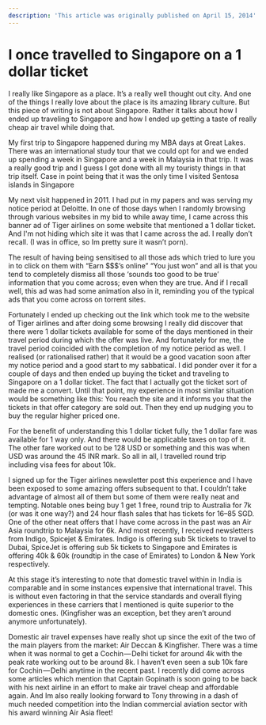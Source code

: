 ```yaml
---
description: 'This article was originally published on April 15, 2014'
---
```


# I once travelled to Singapore on a 1 dollar ticket

I really like Singapore as a place. It’s a really well thought out city. And one of the things I really love about the place is its amazing library culture. But this piece of writing is not about Singapore. Rather it talks about how I ended up traveling to Singapore and how I ended up getting a taste of really cheap air travel while doing that.

My first trip to Singapore happened during my MBA days at Great Lakes. There was an international study tour that we could opt for and we ended up spending a week in Singapore and a week in Malaysia in that trip. It was a really good trip and I guess I got done with all my touristy things in that trip itself. Case in point being that it was the only time I visited Sentosa islands in Singapore

My next visit happened in 2011. I had put in my papers and was serving my notice period at Deloitte. In one of those days when I randomly browsing through various websites in my bid to while away time, I came across this banner ad of Tiger airlines on some website that mentioned a 1 dollar ticket. And I'm not hiding which site it was that I came across the ad. I really don’t recall. \(I was in office, so Im pretty sure it wasn’t porn\).

The result of having being sensitised to all those ads which tried to lure you in to click on them with “Earn $$$’s online” “You just won” and all is that you tend to completely dismiss all those ‘sounds too good to be true’ information that you come across; even when they are true. And if I recall well, this ad was had some animation also in it, reminding you of the typical ads that you come across on torrent sites.

Fortunately I ended up checking out the link which took me to the website of Tiger airlines and after doing some browsing I really did discover that there were 1 dollar tickets available for some of the days mentioned in their travel period during which the offer was live. And fortunately for me, the travel period coincided with the completion of my notice period as well. I realised \(or rationalised rather\) that it would be a good vacation soon after my notice period and a good start to my sabbatical. I did ponder over it for a couple of days and then ended up buying the ticket and traveling to Singapore on a 1 dollar ticket. The fact that I actually got the ticket sort of made me a convert. Until that point, my experience in most similar situation would be something like this: You reach the site and it informs you that the tickets in that offer category are sold out. Then they end up nudging you to buy the regular higher priced one.

For the benefit of understanding this 1 dollar ticket fully, the 1 dollar fare was available for 1 way only. And there would be applicable taxes on top of it. The other fare worked out to be 128 USD or something and this was when USD was around the 45 INR mark. So all in all, I travelled round trip including visa fees for about 10k.

I signed up for the Tiger airlines newsletter post this experience and I have been exposed to some amazing offers subsequent to that. I couldn’t take advantage of almost all of them but some of them were really neat and tempting. Notable ones being buy 1 get 1 free, round trip to Australia for 7k \(or was it one way?\) and 24 hour flash sales that has tickets for 16–85 SGD. One of the other neat offers that I have come across in the past was an Air Asia roundtrip to Malaysia for 6k. And most recently, I received newsletters from Indigo, Spicejet & Emirates. Indigo is offering sub 5k tickets to travel to Dubai, SpiceJet is offering sub 5k tickets to Singapore and Emirates is offering 40k & 60k \(roundtip in the case of Emirates\) to London & New York respectively.

At this stage it’s interesting to note that domestic travel within in India is comparable and in some instances expensive that international travel. This is without even factoring in that the service standards and overall flying experiences in these carriers that I mentioned is quite superior to the domestic ones. \(Kingfisher was an exception, bet they aren’t around anymore unfortunately\).

Domestic air travel expenses have really shot up since the exit of the two of the main players from the market: Air Deccan & Kingfisher. There was a time when it was normal to get a Cochin — Delhi ticket for around 4k with the peak rate working out to be around 8k. I haven’t even seen a sub 10k fare for Cochin — Delhi anytime in the recent past. I recently did come across some articles which mention that Captain Gopinath is soon going to be back with his next airline in an effort to make air travel cheap and affordable again. And Im also really looking forward to Tony throwing in a dash of much needed competition into the Indian commercial aviation sector with his award winning Air Asia fleet!


